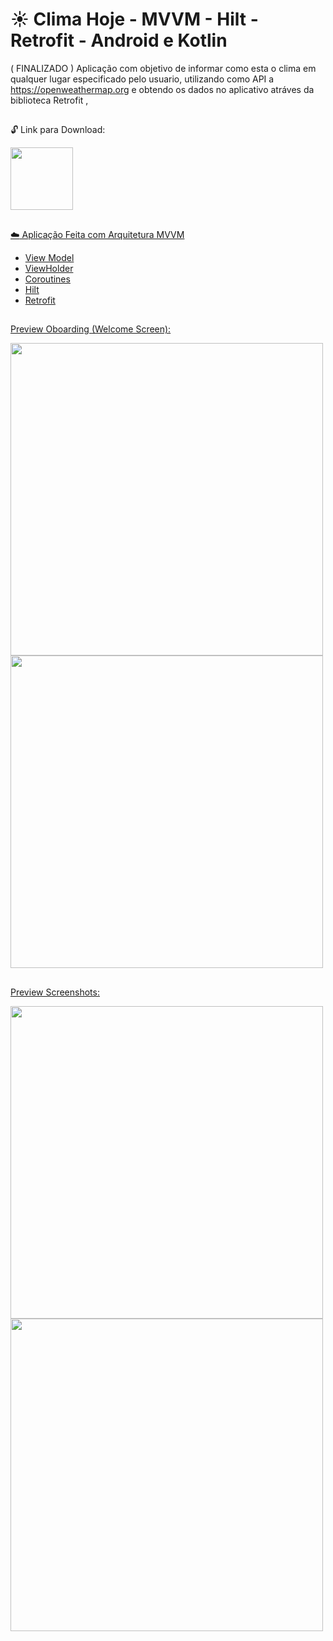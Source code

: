 # :sunny: Clima Hoje - MVVM - Hilt - Retrofit - Android e Kotlin 
( FINALIZADO ) Aplicação com objetivo de informar como esta o clima em qualquer lugar especificado pelo usuario, 
utilizando como API a https://openweathermap.org e obtendo os dados no aplicativo atráves da biblioteca Retrofit , 
##

:unlock: Link para Download:

<div >
  <a href="https://drive.google.com/file/d/10DDT0iKUrGZ2bcrYZZhv4QZ1uZox19_R/view">
  <img height="100em" src="https://upload.wikimedia.org/wikipedia/commons/6/6a/Google_Drive_text_logo_grey.png"/>
</div>

##

:cloud: Aplicação Feita com Arquitetura MVVM

- View Model
- ViewHolder
- Coroutines
- Hilt
- Retrofit 

##

Preview Oboarding (Welcome Screen):

<div >
  <img height="500em" src="https://cdn.discordapp.com/attachments/1016798429160153241/1032837901442105474/Screenshot_20221020-230830.png"/>
  <img height="500em" src="https://cdn.discordapp.com/attachments/1016798429160153241/1032837901853130812/Screenshot_20221020-230833.png"/>
</div>


##
Preview Screenshots:

<div >
  <img height="500em" src="https://cdn.discordapp.com/attachments/1016798429160153241/1032833800692039730/Screenshot_20221020-225208.png"/>
  <img height="500em" src="https://cdn.discordapp.com/attachments/1016798429160153241/1032833800297787472/Screenshot_20221020-225215.png"/>
</div>

